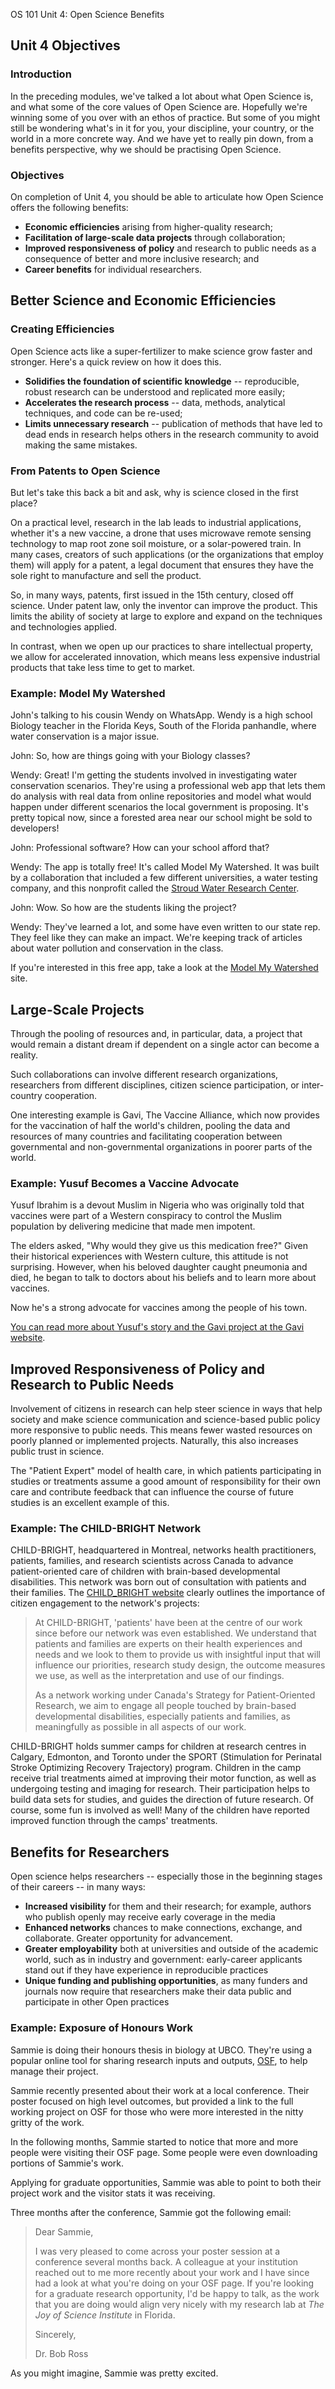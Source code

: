 ﻿
OS 101 Unit 4: Open Science Benefits

## Unit 4 Objectives

### Introduction
In the preceding modules, we've talked a lot about what Open Science is, and what some of the core values of Open Science are. Hopefully we're winning some of you over with an ethos of practice. But some of you might still be wondering what's in it for you, your discipline, your country, or the world in a more concrete way. And we have yet to really pin down, from a benefits perspective, why we should be practising Open Science.

### Objectives
On completion of Unit 4, you should be able to articulate how Open Science offers the following benefits:
- **Economic efficiencies** arising from higher-quality research;
- **Facilitation of large-scale data projects** through collaboration;
- **Improved responsiveness of policy** and research to public needs as a consequence of better and more inclusive research; and
- **Career benefits** for individual researchers.

## Better Science and Economic Efficiencies

### Creating Efficiencies

Open Science acts like a super-fertilizer to make science grow faster and stronger. Here's a quick review on how it does this.

 - **Solidifies the foundation of scientific knowledge** -- reproducible, robust research can be understood and replicated more easily;
 - **Accelerates the research process** -- data, methods, analytical techniques, and code can be re-used;
 - **Limits unnecessary research** -- publication of methods that have led to dead ends in research helps others in the research community to avoid making the same mistakes.

### From Patents to Open Science

But let's take this back a bit and ask, why is science closed in the first place?

On a practical level, research in the lab leads to industrial applications, whether it's a new vaccine, a drone that uses microwave remote sensing technology to map root zone soil moisture, or a solar-powered train. In many cases, creators of such applications (or the organizations that employ them) will apply for a patent,  a legal document that ensures they have the sole right to manufacture and sell the product. 

So, in many ways, patents, first issued in the 15th century, closed off science. Under patent law, only the inventor can improve the product. This limits the ability of society at large to explore and expand on the techniques and technologies applied.

In contrast, when we open up our practices to share intellectual property, we allow for accelerated innovation, which means less expensive industrial products that take less time to get to market.

### Example: Model My Watershed

John's talking to his cousin Wendy on WhatsApp. Wendy is a high school Biology teacher in the Florida Keys, South of the Florida panhandle, where water conservation is a major issue.

John: So, how are things going with your Biology classes?

Wendy: Great! I'm getting the students involved in investigating water conservation scenarios. They're using a professional web app that lets them do analysis with real data from online repositories and model what would happen under different scenarios the local government is proposing. It's pretty topical now, since a forested area near our school might be sold to developers!

John: Professional software? How can your school afford that?

Wendy: The app is totally free! It's called Model My Watershed. It was built by a collaboration that included a few different universities, a water testing company, and this nonprofit called the [Stroud Water Research Center](https://stroudcenter.org/). 

John: Wow. So how are the students liking the project? 

Wendy: They've learned a lot, and some have even written to our state rep. They feel like they can make an impact. We're keeping track of articles about water pollution and conservation in the class.  

If you're interested in this free app, take a look at the [Model My Watershed](https://modelmywatershed.org/) site.

## Large-Scale Projects

Through the pooling of resources and, in particular, data, a project that would remain a distant dream if dependent on a single actor can become a reality.

Such collaborations can involve different research organizations, researchers from different disciplines, citizen science participation, or inter-country cooperation.

One interesting example is Gavi, The Vaccine Alliance, which now provides for the vaccination of half the world's children, pooling the data and resources of many countries and facilitating cooperation between governmental and non-governmental organizations in poorer parts of the world.

### Example: Yusuf Becomes a Vaccine Advocate

Yusuf Ibrahim is a devout Muslim in Nigeria who was originally told that vaccines were part of a Western conspiracy to control the Muslim population by delivering medicine that made men impotent.

The elders asked, "Why would they give us this medication free?" Given their historical experiences with Western culture, this attitude is not surprising. However, when his beloved daughter caught pneumonia and died, he began to talk to doctors about his beliefs and to learn more about vaccines.

Now he's a strong advocate for vaccines among the people of his town.

[You can read more about Yusuf's story and the Gavi project at the Gavi website](https://www.gavi.org/delivering/nigeria/#InWords).

## Improved Responsiveness of Policy and Research to Public Needs

Involvement of citizens in research can help steer science in ways that help society and make science communication and science-based public policy more responsive to public needs. This means fewer wasted resources on poorly planned or implemented projects. Naturally, this also increases public trust in science.

The "Patient Expert" model of health care, in which patients participating in studies or treatments assume a good amount of responsibility for their own care and contribute feedback that can influence the course of future studies is an excellent example of this.

### Example: The CHILD-BRIGHT Network

CHILD-BRIGHT, headquartered in Montreal, networks health practitioners, patients, families, and research scientists across Canada to advance patient-oriented care of children with brain-based developmental disabilities.  This network was born out of consultation with patients and their families. The  [CHILD_BRIGHT website](https://www.child-bright.ca/citizen-engagagement) clearly outlines the importance of citizen engagement to the network's projects:

> At CHILD-BRIGHT, 'patients' have been at the centre of our work since before our network was even established. We understand that patients and families are experts on their health experiences and needs and we look to them to provide us with insightful input that will influence our priorities, research study design, the outcome measures we use, as well as the interpretation and use of our findings.
>
> As a network working under Canada's Strategy for Patient-Oriented Research, we aim to engage all people touched by brain-based developmental disabilities, especially patients and families, as meaningfully as possible in all aspects of our work.

CHILD-BRIGHT holds summer camps for children at research centres in Calgary, Edmonton, and Toronto under the SPORT (Stimulation for Perinatal Stroke Optimizing Recovery Trajectory) program. Children in the camp receive trial treatments aimed at improving their motor function, as well as undergoing testing and imaging for research. Their participation helps to build data sets for studies, and guides the direction of future research. Of course, some fun is involved as well! Many of the children have reported improved function through the camps' treatments.

## Benefits for Researchers

Open science helps researchers -- especially those in the beginning stages of their careers -- in many ways:

  - **Increased visibility** for them and their research; for example, authors who publish openly may receive early coverage in the media
  - **Enhanced networks** chances to make connections, exchange, and collaborate. Greater opportunity for advancement.
  - **Greater employability** both at universities and outside of the academic world, such as in industry and government: early-career applicants stand out if they have experience in reproducible practices
  - **Unique funding and publishing opportunities**, as many funders and journals now require that researchers make their data public and participate in other Open practices

### Example: Exposure of Honours Work

Sammie is doing their honours thesis in biology at UBCO. They're using a popular online tool for sharing research inputs and outputs, [OSF](https://osf.io), to help manage their project.

Sammie recently presented about their work at a local conference. Their poster focused on high level outcomes, but provided a link to the full working project on OSF for those who were more interested in the nitty gritty of the work.

In the following months, Sammie started to notice that more and more people were visiting their OSF page. Some people were even downloading portions of Sammie's work.

Applying for graduate opportunities, Sammie was able to point to both their project work and the visitor stats it was receiving.

Three months after the conference, Sammie got the following email:

> Dear Sammie,
>
> I was very pleased to come across your poster session at a conference several months back. A colleague at your institution reached out to me more recently about your work and I have since had a look at what you're doing on your OSF page. If you're looking for a graduate research opportunity, I'd be happy to talk, as the work that you are doing would align very nicely with my research lab at *The Joy of Science Institute* in Florida.
>
> Sincerely,
>
> Dr. Bob Ross

As you might imagine, Sammie was pretty excited.

